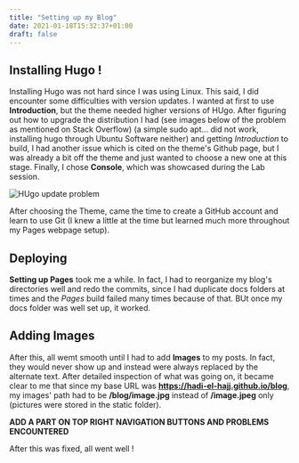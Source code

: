 ```yaml
---
title: "Setting up my Blog"
date: 2021-01-18T15:32:37+01:00
draft: false
---
```


## Installing Hugo ! 

Installing Hugo was not hard since I was using Linux. This said, I did encounter some difficulties with version updates. I wanted at first to use **Introduction**, but the theme needed higher versions of HUgo. After figuring out how to upgrade the distribution I had (see images below of the problem as mentioned on Stack Overflow) (a simple sudo apt... did not work, installing hugo through Ubuntu Software neither) and getting *Introduction* to build, I had another issue which is cited on the theme's Github page, but I was already a bit off the theme and just wanted to choose a new one at this stage. Finally, I chose **Console**, which was showcased during the Lab session. 

![HUgo update problem](/blog/Problem.png)

After choosing the Theme, came the time to create a GitHub account and learn to use Git (I knew a little at the time but learned much more throughout my Pages webpage setup). 

## Deploying 

**Setting up Pages** took me a while. In fact, I had to reorganize my blog's directories well and redo the commits, since I had duplicate docs folders at times and the *Pages* build failed many times because of that. BUt once my docs folder was well set up, it worked. 

## Adding Images

After this, all wemt smooth until I had to add **Images** to my posts. In fact, they would never show up and instead were always replaced by the alternate text. After detailed inspection of what was going on, it became clear to me that since my base URL was **https://hadi-el-hajj.github.io/blog**, my images' path had to be **/blog/image.jpg** instead of **/image.jpeg** only (pictures were stored in the static folder). 

**ADD A PART ON TOP RIGHT NAVIGATION BUTTONS AND PROBLEMS ENCOUNTERED**

After this was fixed, all went well ! 






